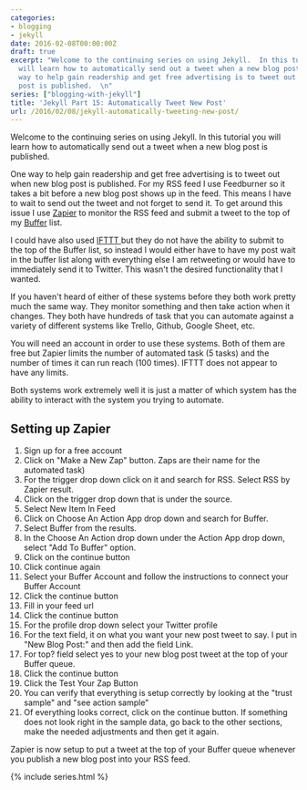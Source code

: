 ```yaml
---
categories:
- blogging
- jekyll
date: 2016-02-08T00:00:00Z
draft: true
excerpt: "Welcome to the continuing series on using Jekyll.  In this tutorial you
  will learn how to automatically send out a tweet when a new blog post is published.\n\nOne
  way to help gain readership and get free advertising is to tweet out when new blog
  post is published.  \n"
series: ["blogging-with-jekyll"]
title: 'Jekyll Part 15: Automatically Tweet New Post'
url: /2016/02/08/jekyll-automatically-tweeting-new-post/
---
```


Welcome to the continuing series on using Jekyll.  In this tutorial you will learn how to automatically send out a tweet when a new blog post is published.

One way to help gain readership and get free advertising is to tweet out when new blog post is published.   For my RSS feed I use Feedburner so it takes a bit before a new blog post shows up in the feed.  This means I have to wait to send out the tweet and not forget to send it.  To get around this issue I use [Zapier](http://zapier.com) to monitor the RSS  feed and submit a tweet to the top of my [Buffer](http://buffer.com)  list.  

I could have also used [IFTTT ](http://ifttt.com)  but they do not have the ability to submit to the top of the Buffer list, so instead I would either have to have my post wait in the buffer list along with everything else I am retweeting or would have to immediately send it to Twitter.   This wasn't the desired functionality that I wanted.

If you haven't heard of either of these systems before they both work pretty much the same way.   They monitor something and then take action when it changes.  They both have hundreds of task that you can automate against  a variety of different systems like Trello, Github, Google Sheet, etc.

You will need an account in order to use these systems.  Both of them are free but Zapier limits the number of automated task (5 tasks) and the number of times it can run reach   (100 times).  IFTTT does not appear to have any limits. 

Both systems work extremely well it is just a matter of which system has the ability to interact with the system you trying to automate. 
 
## Setting up Zapier 

1. Sign up for a free account 
2. Click on "Make  a New Zap" button.  Zaps are their name for the automated task)
3. For the trigger drop down click on it and search for RSS.  Select RSS by Zapier result.  
4. Click on the trigger drop down  that is under the source.  
5. Select New Item In Feed 
6. Click on Choose An Action App drop down and search for Buffer.  
7. Select Buffer from the results.  
8. In the Choose An Action drop down under the Action App drop down, select "Add To Buffer" option. 
9. Click on the continue button
10. Click continue again 
11. Select your Buffer Account  and follow the instructions to connect your Buffer Account 
12. Click the continue button 
13. Fill in your feed url 
14. Click the continue button 
15. For the profile drop down select  your Twitter profile  
16. For the text field, it on what you want your new post tweet to say. I put in "New Blog Post:" and then add the field Link. 
18. For top? field select yes to your new blog post tweet at the top of your Buffer queue.
19. Click the continue button 
20. Click the Test Your Zap  Button  
21. You can verify that everything is setup correctly by looking at the "trust sample" and "see action sample"
22. Of everything looks correct, click on the continue button.  If something does not look right in the sample data, go back to the other sections, make the needed adjustments and then get it again. 

Zapier is now setup to put a tweet at the top of your Buffer queue whenever you publish a new blog post into your RSS feed.

{% include series.html %}

